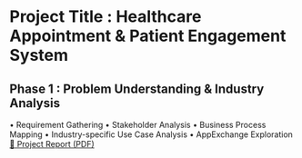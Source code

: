 
# Project Title : Healthcare Appointment & Patient Engagement System
## Phase 1 : Problem Understanding & Industry Analysis 
• Requirement Gathering 
• Stakeholder Analysis 
• Business Process Mapping 
• Industry-specific Use Case Analysis 
• AppExchange Exploration 
[📄 Project Report (PDF)](./docs/report.pdf)
